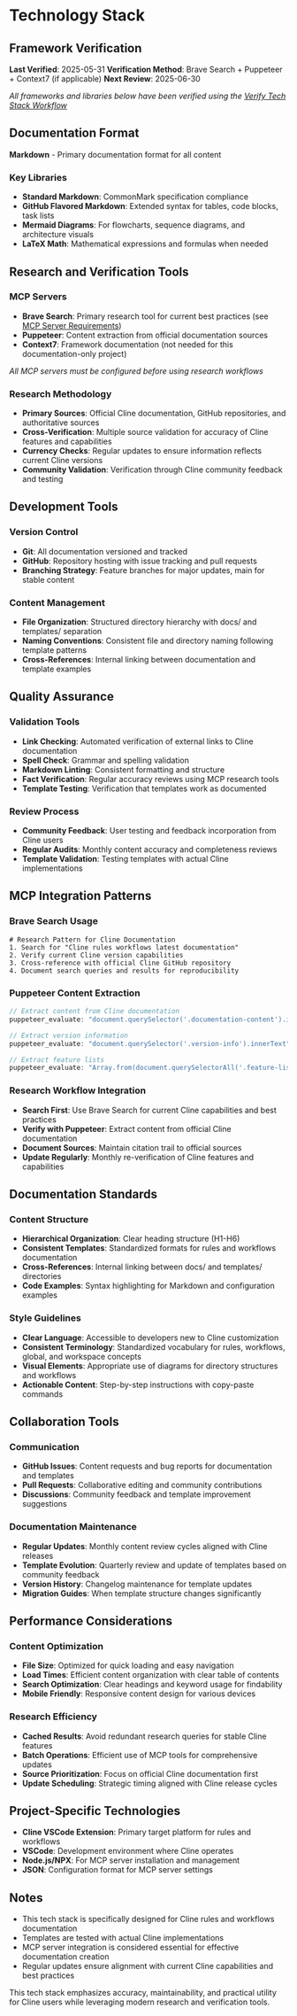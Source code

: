 # Technology Stack

## Framework Verification

**Last Verified**: 2025-05-31
**Verification Method**: Brave Search + Puppeteer + Context7 (if applicable)
**Next Review**: 2025-06-30

*All frameworks and libraries below have been verified using the [Verify Tech Stack Workflow](../templates/global/Workflows/verify-tech-stack.md)*

## Documentation Format

**Markdown** - Primary documentation format for all content

### Key Libraries

- **Standard Markdown**: CommonMark specification compliance
- **GitHub Flavored Markdown**: Extended syntax for tables, code blocks, task lists
- **Mermaid Diagrams**: For flowcharts, sequence diagrams, and architecture visuals
- **LaTeX Math**: Mathematical expressions and formulas when needed

## Research and Verification Tools

### MCP Servers

- **Brave Search**: Primary research tool for current best practices (see [MCP Server Requirements](../templates/global/Rules/mcp-server-requirements.md))
- **Puppeteer**: Content extraction from official documentation sources
- **Context7**: Framework documentation (not needed for this documentation-only project)

*All MCP servers must be configured before using research workflows*

### Research Methodology

- **Primary Sources**: Official Cline documentation, GitHub repositories, and authoritative sources
- **Cross-Verification**: Multiple source validation for accuracy of Cline features and capabilities
- **Currency Checks**: Regular updates to ensure information reflects current Cline versions
- **Community Validation**: Verification through Cline community feedback and testing

## Development Tools

### Version Control

- **Git**: All documentation versioned and tracked
- **GitHub**: Repository hosting with issue tracking and pull requests
- **Branching Strategy**: Feature branches for major updates, main for stable content

### Content Management

- **File Organization**: Structured directory hierarchy with docs/ and templates/ separation
- **Naming Conventions**: Consistent file and directory naming following template patterns
- **Cross-References**: Internal linking between documentation and template examples

## Quality Assurance

### Validation Tools

- **Link Checking**: Automated verification of external links to Cline documentation
- **Spell Check**: Grammar and spelling validation
- **Markdown Linting**: Consistent formatting and structure
- **Fact Verification**: Regular accuracy reviews using MCP research tools
- **Template Testing**: Verification that templates work as documented

### Review Process

- **Community Feedback**: User testing and feedback incorporation from Cline users
- **Regular Audits**: Monthly content accuracy and completeness reviews
- **Template Validation**: Testing templates with actual Cline implementations

## MCP Integration Patterns

### Brave Search Usage

```text
# Research Pattern for Cline Documentation
1. Search for "Cline rules workflows latest documentation"
2. Verify current Cline version capabilities
3. Cross-reference with official Cline GitHub repository
4. Document search queries and results for reproducibility
```

### Puppeteer Content Extraction

```javascript
// Extract content from Cline documentation
puppeteer_evaluate: "document.querySelector('.documentation-content').innerText"

// Extract version information
puppeteer_evaluate: "document.querySelector('.version-info').innerText"

// Extract feature lists
puppeteer_evaluate: "Array.from(document.querySelectorAll('.feature-list li')).map(li => li.textContent)"
```

### Research Workflow Integration

- **Search First**: Use Brave Search for current Cline capabilities and best practices
- **Verify with Puppeteer**: Extract content from official Cline documentation
- **Document Sources**: Maintain citation trail to official sources
- **Update Regularly**: Monthly re-verification of Cline features and capabilities

## Documentation Standards

### Content Structure

- **Hierarchical Organization**: Clear heading structure (H1-H6)
- **Consistent Templates**: Standardized formats for rules and workflows documentation
- **Cross-References**: Internal linking between docs/ and templates/ directories
- **Code Examples**: Syntax highlighting for Markdown and configuration examples

### Style Guidelines

- **Clear Language**: Accessible to developers new to Cline customization
- **Consistent Terminology**: Standardized vocabulary for rules, workflows, global, and workspace concepts
- **Visual Elements**: Appropriate use of diagrams for directory structures and workflows
- **Actionable Content**: Step-by-step instructions with copy-paste commands

## Collaboration Tools

### Communication

- **GitHub Issues**: Content requests and bug reports for documentation and templates
- **Pull Requests**: Collaborative editing and community contributions
- **Discussions**: Community feedback and template improvement suggestions

### Documentation Maintenance

- **Regular Updates**: Monthly content review cycles aligned with Cline releases
- **Template Evolution**: Quarterly review and update of templates based on community feedback
- **Version History**: Changelog maintenance for template updates
- **Migration Guides**: When template structure changes significantly

## Performance Considerations

### Content Optimization

- **File Size**: Optimized for quick loading and easy navigation
- **Load Times**: Efficient content organization with clear table of contents
- **Search Optimization**: Clear headings and keyword usage for findability
- **Mobile Friendly**: Responsive content design for various devices

### Research Efficiency

- **Cached Results**: Avoid redundant research queries for stable Cline features
- **Batch Operations**: Efficient use of MCP tools for comprehensive updates
- **Source Prioritization**: Focus on official Cline documentation first
- **Update Scheduling**: Strategic timing aligned with Cline release cycles

## Project-Specific Technologies

- **Cline VSCode Extension**: Primary target platform for rules and workflows
- **VSCode**: Development environment where Cline operates
- **Node.js/NPX**: For MCP server installation and management
- **JSON**: Configuration format for MCP server settings

## Notes

- This tech stack is specifically designed for Cline rules and workflows documentation
- Templates are tested with actual Cline implementations
- MCP server integration is considered essential for effective documentation creation
- Regular updates ensure alignment with current Cline capabilities and best practices

This tech stack emphasizes accuracy, maintainability, and practical utility for Cline users while leveraging modern research and verification tools.
